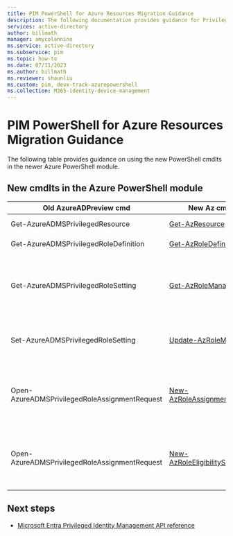```yaml
---
title: PIM PowerShell for Azure Resources Migration Guidance
description: The following documentation provides guidance for Privileged Identity Management (PIM) PowerShell migration.
services: active-directory
author: billmath
manager: amycolannino
ms.service: active-directory
ms.subservice: pim
ms.topic: how-to
ms.date: 07/11/2023
ms.author: billmath
ms.reviewer: shaunliu
ms.custom: pim, devx-track-azurepowershell
ms.collection: M365-identity-device-management
---
```

# PIM PowerShell for Azure Resources Migration Guidance
The following table provides guidance on using the new PowerShell cmdlts in the newer Azure PowerShell module.


## New cmdlts in the Azure PowerShell module

|Old AzureADPreview cmd|New Az cmd equivalent|Description|
|-----|-----|-----|
|Get-AzureADMSPrivilegedResource|[Get-AzResource](/powershell/module/az.resources/get-azresource)|Get resources|
|Get-AzureADMSPrivilegedRoleDefinition|[Get-AzRoleDefinition](/powershell/module/az.resources/get-azroledefinition)| Get role definitions|
|Get-AzureADMSPrivilegedRoleSetting|[Get-AzRoleManagementPolicy](/powershell/module/az.resources/get-azrolemanagementpolicy)|Get the specified role management policy for a resource scope|
|Set-AzureADMSPrivilegedRoleSetting|[Update-AzRoleManagementPolicy](/powershell/module/az.resources/update-azrolemanagementpolicy)| Update a rule defined for a role management policy|
|Open-AzureADMSPrivilegedRoleAssignmentRequest|[New-AzRoleAssignmentScheduleRequest](/powershell/module/az.resources/new-azroleassignmentschedulerequest)|Used for Assignment Requests</br>Create role assignment schedule request
|Open-AzureADMSPrivilegedRoleAssignmentRequest|[New-AzRoleEligibilityScheduleRequest](/powershell/module/az.resources/new-azroleeligibilityschedulerequest)|Used for Eligibility Requests</br>Create role eligibility schedule request|

## Next steps

- [Microsoft Entra Privileged Identity Management API reference](/graph/api/resources/privilegedidentitymanagementv3-overview)
